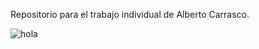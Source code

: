 Repositorio para el trabajo individual de Alberto Carrasco.

![hola](https://user-images.githubusercontent.com/82104615/142181965-e281a906-5b3a-4461-a38d-9081ccde91a2.jpg)
